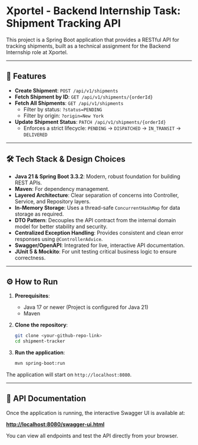 # Xportel - Backend Internship Task: Shipment Tracking API

This project is a Spring Boot application that provides a RESTful API for tracking shipments, built as a technical assignment for the Backend Internship role at Xportel.

---

## 🚀 Features

* **Create Shipment**: `POST /api/v1/shipments`
* **Fetch Shipment by ID**: `GET /api/v1/shipments/{orderId}`
* **Fetch All Shipments**: `GET /api/v1/shipments`
    * Filter by status: `?status=PENDING`
    * Filter by origin: `?origin=New York`
* **Update Shipment Status**: `PATCH /api/v1/shipments/{orderId}`
    * Enforces a strict lifecycle: `PENDING` → `DISPATCHED` → `IN_TRANSIT` → `DELIVERED`

---

## 🛠️ Tech Stack & Design Choices

* **Java 21 & Spring Boot 3.3.2**: Modern, robust foundation for building REST APIs.
* **Maven**: For dependency management.
* **Layered Architecture**: Clear separation of concerns into Controller, Service, and Repository layers.
* **In-Memory Storage**: Uses a thread-safe `ConcurrentHashMap` for data storage as required.
* **DTO Pattern**: Decouples the API contract from the internal domain model for better stability and security.
* **Centralized Exception Handling**: Provides consistent and clean error responses using `@ControllerAdvice`.
* **Swagger/OpenAPI**: Integrated for live, interactive API documentation.
* **JUnit 5 & Mockito**: For unit testing critical business logic to ensure correctness.

---

## ⚙️ How to Run

1.  **Prerequisites**:
    * Java 17 or newer (Project is configured for Java 21)
    * Maven

2.  **Clone the repository**:
    ```bash
    git clone <your-github-repo-link>
    cd shipment-tracker
    ```

3.  **Run the application**:
    ```bash
    mvn spring-boot:run
    ```

The application will start on `http://localhost:8080`.

---

## 📄 API Documentation

Once the application is running, the interactive Swagger UI is available at:

[**http://localhost:8080/swagger-ui.html**](http://localhost:8080/swagger-ui.html)

You can view all endpoints and test the API directly from your browser.